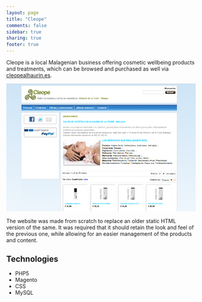 ```yaml
---
layout: page
title: "Cleope"
comments: false
sidebar: true
sharing: true
footer: true
---
```


Cleope is a local Malagenian business offering cosmetic wellbeing products and treatments, which can be browsed and purchased as well via [cleopealhaurin.es](http://cleopealhaurin.es).

<img src="/projects/cleope/cleope.png" class="screenshot" />

The website was made from scratch to replace an older static HTML version of the same. It was required that it should retain the look and feel of the previous one, while allowing for an easier management of the products and content.

## Technologies

* PHP5
* Magento
* CSS
* MySQL
